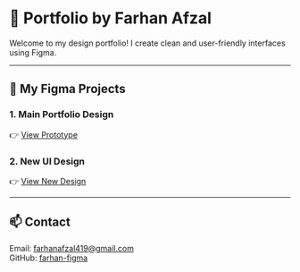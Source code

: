 # 🎨 Portfolio by Farhan Afzal

Welcome to my design portfolio! I create clean and user-friendly interfaces using Figma.

---

## 🔗 My Figma Projects

### 1. Main Portfolio Design
👉 [View Prototype](https://www.figma.com/proto/DPZUIgR7MQeEpF3RjeHFtG/Design-by-Farhan?node-id=1444-654&t=lGbGA6pS4Ab47wXC-1)

### 2. New UI Design
👉 [View New Design](https://www.figma.com/design/DPZUIgR7MQeEpF3RjeHFtG/Design-by-Farhan?node-id=842-909&t=lGbGA6pS4Ab47wXC-1)

---

## 📫 Contact
Email: farhanafzal419@gmail.com  
GitHub: [farhan-figma](https://github.com/farhan-figma)
